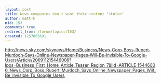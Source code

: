 ```yaml
---
layout: post
title: News companies don't want their content "stolen"
author: matt-k
nid: 153
comments: true
redirect_from: /forum/topics/153/
created: 1257865691
---
```

<p><a href="http://news.sky.com/skynews/Home/Business/News-Corp-Boss-Rupert-Murdoch-Says-Online-Newspaper-Pages-Will-Be-Invisible-To-Google-Users/Article/200911215446006?lpos=Business_First_Home_Article_Teaser_Region_7&amp;lid=ARTICLE_15446006_News_Corp_Boss_Rupert_Murdoch_Says_Online_Newspaper_Pages_Will_Be_Invisible_To_Google_Users">http://news.sky.com/skynews/Home/Business/News-Corp-Boss-Rupert-Murdoch-Says-Online-Newspaper-Pages-Will-Be-Invisible-To-Google-Users/Article/200911215446006?lpos=Business_First_Home_Article_Teaser_Region_7&amp;lid=ARTICLE_15446006_News_Corp_Boss_Rupert_Murdoch_Says_Online_Newspaper_Pages_Will_Be_Invisible_To_Google_Users</a></p>
